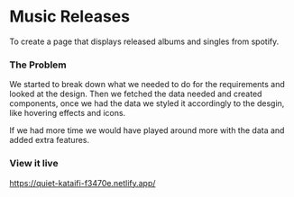 # Music Releases

To create a page that displays released albums and singles from spotify.

### The Problem

We started to break down what we needed to do for the requirements and looked at the design. Then we fetched the data needed and created components, once we had the data we styled it accordingly to the desgin, like hovering effects and icons.

If we had more time we would have played around more with the data and added extra features.

### View it live

https://quiet-kataifi-f3470e.netlify.app/

